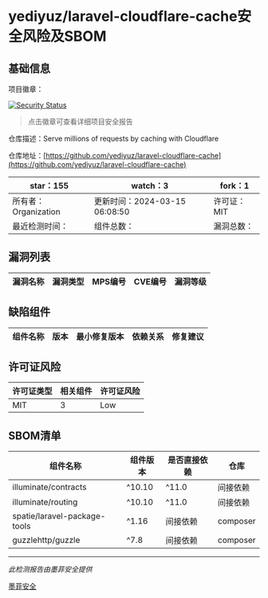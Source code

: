 # yediyuz/laravel-cloudflare-cache安全风险及SBOM

## 基础信息

项目徽章：

[![Security Status](https://www.murphysec.com/platform3/v31/badge/1773071455255793664.svg)](https://www.murphysec.com/console/report/1772706034710925312/1773071455255793664)

> 点击徽章可查看详细项目安全报告

仓库描述：Serve millions of requests by caching with Cloudflare

仓库地址：[https://github.com/yediyuz/laravel-cloudflare-cache](https://github.com/yediyuz/laravel-cloudflare-cache)

| star：155 | watch：3 | fork：1 |
| ----------- | -------------- | ------------ |
| 所有者：Organization | 更新时间：2024-03-15 06:08:50 | 许可证：MIT |
| 最近检测时间： | 组件总数： | 漏洞总数： |




## 漏洞列表

| 漏洞名称 | 漏洞类型 | MPS编号 | CVE编号 | 漏洞等级 |
| ------- | ------ | ------- | ------ | ----- |





## 缺陷组件

| 组件名称 | 版本 | 最小修复版本 | 依赖关系 | 修复建议 |
| -------- | ---- | ------------ | -------- | -------- |





## 许可证风险

| 许可证类型 | 相关组件 | 许可证风险 |
| ---------- | -------- | ---------- |
|MIT|3|Low|




## SBOM清单

| 组件名称 | 组件版本 | 是否直接依赖 | 仓库 |
| -------- | -------- | ------------ | ---- |
|illuminate/contracts|^10.10|^11.0|间接依赖|composer|
|illuminate/routing|^10.10|^11.0|间接依赖|composer|
|spatie/laravel-package-tools|^1.16|间接依赖|composer|
|guzzlehttp/guzzle|^7.8|间接依赖|composer|


------

*此检测报告由墨菲安全提供*

[墨菲安全](www.murphysec.com)